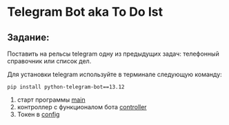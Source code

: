 # Telegram Bot aka To Do Ist
## Задание:

Поставить на рельсы telegram одну из предыдущих задач: телефонный справочник или список дел.

Для установки telegram используйте в терминале следующую команду:

```pip install python-telegram-bot==13.12```

1. старт программы [main](main.py)
2. контроллер с функционалом бота [controller](controller.py)
3. Токен в [config](config.py)
